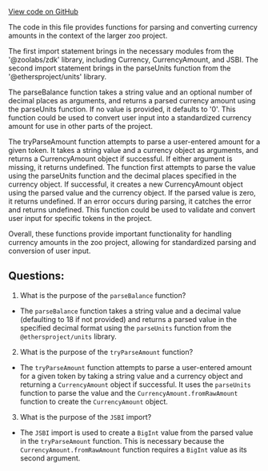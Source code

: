 [View code on GitHub](zoo-labs/zoo/blob/master/core/src/functions/parse.ts)

The code in this file provides functions for parsing and converting currency amounts in the context of the larger zoo project. 

The first import statement brings in the necessary modules from the '@zoolabs/zdk' library, including Currency, CurrencyAmount, and JSBI. The second import statement brings in the parseUnits function from the '@ethersproject/units' library.

The parseBalance function takes a string value and an optional number of decimal places as arguments, and returns a parsed currency amount using the parseUnits function. If no value is provided, it defaults to '0'. This function could be used to convert user input into a standardized currency amount for use in other parts of the project.

The tryParseAmount function attempts to parse a user-entered amount for a given token. It takes a string value and a currency object as arguments, and returns a CurrencyAmount object if successful. If either argument is missing, it returns undefined. The function first attempts to parse the value using the parseUnits function and the decimal places specified in the currency object. If successful, it creates a new CurrencyAmount object using the parsed value and the currency object. If the parsed value is zero, it returns undefined. If an error occurs during parsing, it catches the error and returns undefined. This function could be used to validate and convert user input for specific tokens in the project.

Overall, these functions provide important functionality for handling currency amounts in the zoo project, allowing for standardized parsing and conversion of user input.
## Questions: 
 1. What is the purpose of the `parseBalance` function?
- The `parseBalance` function takes a string value and a decimal value (defaulting to 18 if not provided) and returns a parsed value in the specified decimal format using the `parseUnits` function from the `@ethersproject/units` library.

2. What is the purpose of the `tryParseAmount` function?
- The `tryParseAmount` function attempts to parse a user-entered amount for a given token by taking a string value and a currency object and returning a `CurrencyAmount` object if successful. It uses the `parseUnits` function to parse the value and the `CurrencyAmount.fromRawAmount` function to create the `CurrencyAmount` object.

3. What is the purpose of the `JSBI` import?
- The `JSBI` import is used to create a `BigInt` value from the parsed value in the `tryParseAmount` function. This is necessary because the `CurrencyAmount.fromRawAmount` function requires a `BigInt` value as its second argument.